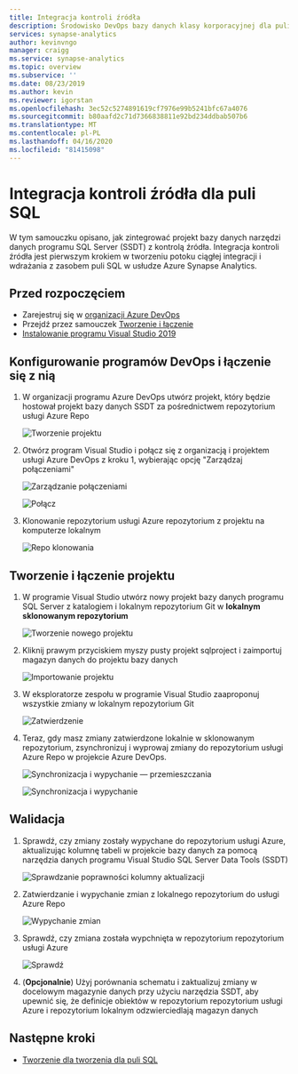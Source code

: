 ```yaml
---
title: Integracja kontroli źródła
description: Środowisko DevOps bazy danych klasy korporacyjnej dla puli SQL z natywną integracją kontroli źródła przy użyciu usługi Azure Repos (Git i GitHub).
services: synapse-analytics
author: kevinvngo
manager: craigg
ms.service: synapse-analytics
ms.topic: overview
ms.subservice: ''
ms.date: 08/23/2019
ms.author: kevin
ms.reviewer: igorstan
ms.openlocfilehash: 3ec52c5274891619cf7976e99b5241bfc67a4076
ms.sourcegitcommit: b80aafd2c71d7366838811e92bd234ddbab507b6
ms.translationtype: MT
ms.contentlocale: pl-PL
ms.lasthandoff: 04/16/2020
ms.locfileid: "81415098"
---
```

# <a name="source-control-integration-for-sql-pool"></a>Integracja kontroli źródła dla puli SQL

W tym samouczku opisano, jak zintegrować projekt bazy danych narzędzi danych programu SQL Server (SSDT) z kontrolą źródła.  Integracja kontroli źródła jest pierwszym krokiem w tworzeniu potoku ciągłej integracji i wdrażania z zasobem puli SQL w usłudze Azure Synapse Analytics.

## <a name="before-you-begin"></a>Przed rozpoczęciem

- Zarejestruj się w [organizacji Azure DevOps](https://azure.microsoft.com/services/devops/)
- Przejdź przez samouczek [Tworzenie i łączenie](create-data-warehouse-portal.md)
- [Instalowanie programu Visual Studio 2019](https://visualstudio.microsoft.com/vs/older-downloads/)

## <a name="set-up-and-connect-to-azure-devops"></a>Konfigurowanie programów DevOps i łączenie się z nią

1. W organizacji programu Azure DevOps utwórz projekt, który będzie hostował projekt bazy danych SSDT za pośrednictwem repozytorium usługi Azure Repo

   ![Tworzenie projektu](./media/sql-data-warehouse-source-control-integration/1-create-project-azure-devops.png "Tworzenie projektu")

2. Otwórz program Visual Studio i połącz się z organizacją i projektem usługi Azure DevOps z kroku 1, wybierając opcję "Zarządzaj połączeniami"

   ![Zarządzanie połączeniami](./media/sql-data-warehouse-source-control-integration/2-manage-connections.png "Zarządzanie połączeniami")

   ![Połącz](./media/sql-data-warehouse-source-control-integration/3-connect.png "Połącz")

3. Klonowanie repozytorium usługi Azure repozytorium z projektu na komputerze lokalnym

   ![Repo klonowania](./media/sql-data-warehouse-source-control-integration/4-clone-repo.png "Repo klonowania")

## <a name="create-and-connect-your-project"></a>Tworzenie i łączenie projektu

1. W programie Visual Studio utwórz nowy projekt bazy danych programu SQL Server z katalogiem i lokalnym repozytorium Git w **lokalnym sklonowanym repozytorium**

   ![Tworzenie nowego projektu](./media/sql-data-warehouse-source-control-integration/5-create-new-project.png "Tworzenie nowego projektu")  

2. Kliknij prawym przyciskiem myszy pusty projekt sqlproject i zaimportuj magazyn danych do projektu bazy danych

   ![Importowanie projektu](./media/sql-data-warehouse-source-control-integration/6-import-new-project.png "Importowanie projektu")  

3. W eksploratorze zespołu w programie Visual Studio zaaproponuj wszystkie zmiany w lokalnym repozytorium Git

   ![Zatwierdzenie](./media/sql-data-warehouse-source-control-integration/6.5-commit-push-changes.png "Zatwierdzenie")  

4. Teraz, gdy masz zmiany zatwierdzone lokalnie w sklonowanym repozytorium, zsynchronizuj i wyprowaj zmiany do repozytorium usługi Azure Repo w projekcie Azure DevOps.

   ![Synchronizacja i wypychanie — przemieszczania](./media/sql-data-warehouse-source-control-integration/7-commit-push-changes.png "Synchronizacja i wypychanie — przemieszczania")

   ![Synchronizacja i wypychanie](./media/sql-data-warehouse-source-control-integration/7.5-commit-push-changes.png "Synchronizacja i wypychanie")  

## <a name="validation"></a>Walidacja

1. Sprawdź, czy zmiany zostały wypychane do repozytorium usługi Azure, aktualizując kolumnę tabeli w projekcie bazy danych za pomocą narzędzia danych programu Visual Studio SQL Server Data Tools (SSDT)

   ![Sprawdzanie poprawności kolumny aktualizacji](./media/sql-data-warehouse-source-control-integration/8-validation-update-column.png "Sprawdzanie poprawności kolumny aktualizacji")

2. Zatwierdzanie i wypychanie zmian z lokalnego repozytorium do usługi Azure Repo

   ![Wypychanie zmian](./media/sql-data-warehouse-source-control-integration/9-push-column-change.png "Wypychanie zmian")

3. Sprawdź, czy zmiana została wypchnięta w repozytorium repozytorium usługi Azure

   ![Sprawdź](./media/sql-data-warehouse-source-control-integration/10-verify-column-change-pushed.png "Weryfikowanie zmian")

4. (**Opcjonalnie**) Użyj porównania schematu i zaktualizuj zmiany w docelowym magazynie danych przy użyciu narzędzia SSDT, aby upewnić się, że definicje obiektów w repozytorium repozytorium usługi Azure i repozytorium lokalnym odzwierciedlają magazyn danych

## <a name="next-steps"></a>Następne kroki

- [Tworzenie dla tworzenia dla puli SQL](sql-data-warehouse-overview-develop.md)
